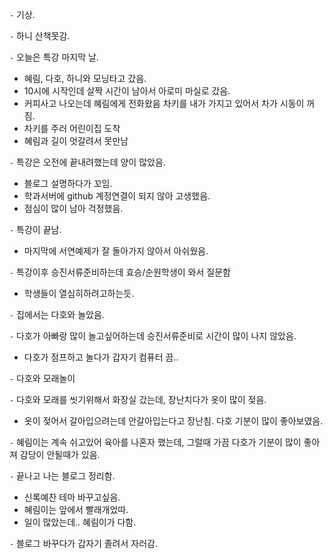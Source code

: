 

`-` 기상. 

`-` 하니 산책못감. 

`-` 오늘은 특강 마지막 날. 
- 혜림, 다호, 하니와 모닝타고 갔음. 
- 10시에 시작인데 살짝 시간이 남아서 아로미 마실로 갔음.
- 커피사고 나오는데 혜림에게 전화왔음 차키를 내가 가지고 있어서 차가 시동이 꺼짐.
- 차키를 주러 어린이집 도착
- 혜림과 길이 엇갈려서 못만남

`-` 특강은 오전에 끝내려했는데 양이 많았음.
- 블로그 설명하다가 꼬임.
- 학과서버에 github 계정연결이 되지 않아 고생했음. 
- 점심이 많이 남아 걱정했음.

`-` 특강이 끝남. 
- 마지막에 서연예제가 잘 돌아가지 않아서 아쉬웠음.

`-` 특강이후 승진서류준비하는데 효승/순원학생이 와서 질문함
- 학생들이 열심히하려고하는듯.

`-` 집에서는 다호와 놀았음. 

`-` 다호가 아빠랑 많이 놀고싶어하는데 승진서류준비로 시간이 많이 나지 않았음. 
- 다호가 점프하고 놀다가 갑자기 컴퓨터 끔..

`-` 다호와 모래놀이 

`-` 다호와 모래를 씻기위해서 화장실 갔는데, 장난치다가 옷이 많이 젖음. 
- 옷이 젖어서 갈아입으려는데 안갈아입는다고 장난침. 다호 기분이 많이 좋아보였음.

`-` 혜림이는 계속 쉬고있어 육아를 나혼자 했는데, 그럴때 가끔 다호가 기분이 많이 좋아져 감당이 안될때가 있음.

`-` 끝나고 나는 블로그 정리함. 
- 신록예찬 테마 바꾸고싶음.
- 혜림이는 앞에서 빨래개었따.
- 일이 많았는데.. 혜림이가 다함. 

`-` 블로그 바꾸다가 갑자기 졸려서 자러감. 
